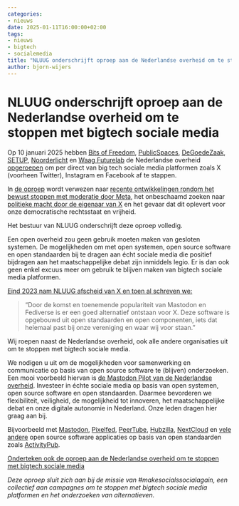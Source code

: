 ```yaml
---
categories:
- nieuws
date: 2025-01-11T16:00:00+02:00
tags:
- nieuws
- bigtech
- socialemedia
title: "NLUUG onderschrijft oproep aan de Nederlandse overheid om te stoppen met bigtech sociale media"
author: bjorn-wijers
---
```


# NLUUG onderschrijft oproep aan de Nederlandse overheid om te stoppen met bigtech sociale media

Op 10 januari 2025 hebben [Bits of Freedom](https://www.bitsoffreedom.nl/), [PublicSpaces](https://publicspaces.net/), [DeGoedeZaak](https://www.degoedezaak.org/), [SETUP](https://www.setup.nl/), [Noorderlicht](https://noorderlicht.com/) en [Waag Futurelab](https://waag.org/nl/) de Nederlandse overheid [opgeroepen](https://nos.nl/nieuwsuur/artikel/2551204-internetorganisaties-roepen-overheid-op-te-stoppen-met-sociale-media) om per direct van big tech sociale media platformen zoals X (voorheen Twitter), Instagram en Facebook af te stappen. 

In [de oproep](https://www.bitsoffreedom.nl/2025/01/10/oproep-nederlandse-overheid-vertrek-van-de-sociale-media-van-big-tech/) wordt verwezen naar [recente ontwikkelingen rondom het bewust stoppen met moderatie door Meta](https://nos.nl/artikel/2550996-er-waait-een-nieuwe-wind-op-facebook-en-instagram-vs-is-conservatiever-geworden), het onbeschaamd zoeken naar [politieke macht door de eigenaar van X](https://nos.nl/op3/video/2551296-de-politieke-macht-van-elon-musk) en het gevaar dat dit oplevert voor onze democratische rechtsstaat en vrijheid.   

Het bestuur van NLUUG onderschrijft deze oproep volledig. 

Een open overheid zou geen gebruik moeten maken van gesloten systemen. De mogelijkheden om met open systemen, open source software en open standaarden bij te dragen aan écht sociale media die positief bijdragen aan het maatschappelijke debat zijn inmiddels legio. Er is dan ook geen enkel excuus meer om gebruik te blijven maken van bigtech sociale media platformen. 

[Eind 2023 nam NLUUG afscheid van X en toen al schreven we:](https://nluug.nl/nieuws/nluug-stopt-met-x-voorheen-twitter/)
>“Door de komst en toenemende populariteit van Mastodon en Fediverse is er een goed alternatief ontstaan voor X. Deze software is opgebouwd uit open standaarden en open componenten, iets dat helemaal past bij onze vereniging en waar wij voor staan.”    

Wij roepen naast de Nederlandse overheid, ook alle andere organisaties uit om te stoppen met bigtech sociale media. 

We nodigen u uit om de mogelijkheden voor samenwerking en communicatie op basis van open source software te (blijven) onderzoeken. Een mooi voorbeeld hiervan is [de Mastodon Pilot van de Nederlandse overheid](https://opensourcewerken.nl/news/view/160e754f-69d5-413a-9482-e73e95cf6315/monique-bulthuis-mastodon-is-platform-dat-voldoet-aan-veiligheid-en-privacy). Investeer in échte sociale media op basis van open systemen, open source software en open standaarden. Daarmee bevorderen we flexibiliteit, veiligheid, de mogelijkheid tot innoveren, het maatschappelijke debat en onze digitale autonomie in Nederland. Onze leden dragen hier graag aan bij. 

Bijvoorbeeld met [Mastodon](https://joinmastodon.org/), [Pixelfed](https://pixelfed.org/), [PeerTube](https://joinpeertube.org/), [Hubzilla](https://zotlabs.org/page/hubzilla/hubzilla-project), [NextCloud](https://nextcloud.com/) en [vele andere](https://fediverse.party/en/miscellaneous/) open source software applicaties op basis van open standaarden zoals [ActivityPub](https://www.w3.org/TR/activitypub/). 

[Onderteken ook de oproep aan de Nederlandse overheid om te stoppen met bigtech sociale media](https://www.bitsoffreedom.nl/campagnes/oproep-aan-de-overheid/)

*Deze oproep sluit zich aan bij de missie van #makesocialssocialagain, een collectief aan campagnes om te stoppen met bigtech sociale media platformen en het onderzoeken van alternatieven.*
